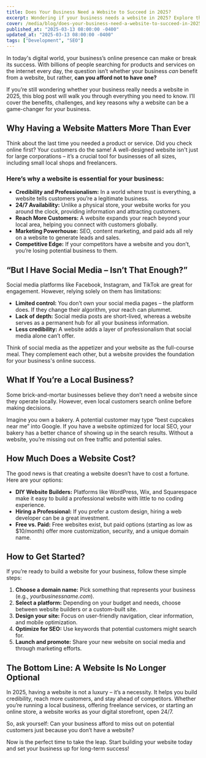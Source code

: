 ```yaml
---
title: Does Your Business Need a Website to Succeed in 2025?
excerpt: Wondering if your business needs a website in 2025? Explore the benefits, challenges, and real-world impact of a strong online presence.
cover: /media/blog/does-your-business-need-a-website-to-succeed-in-2025/cover.webp
published_at: "2025-03-13 08:00:00 -0400"
updated_at: "2025-03-13 08:00:00 -0400"
tags: ["Development", "SEO"]
---
```


In today's digital world, your business’s online presence can make or break its success. With billions of people searching for products and services on the internet every day, the question isn’t whether your business <em>can</em> benefit from a website, but rather, <strong>can you afford not to have one?</strong>

If you’re still wondering whether your business really needs a website in 2025, this blog post will walk you through everything you need to know. I’ll cover the benefits, challenges, and key reasons why a website can be a game-changer for your business.

## Why Having a Website Matters More Than Ever

Think about the last time you needed a product or service. Did you check online first? Your customers do the same! A well-designed website isn't just for large corporations – it’s a crucial tool for businesses of all sizes, including small local shops and freelancers.

### Here’s why a website is essential for your business:

<ul>
    <li><strong>Credibility and Professionalism:</strong> In a world where trust is everything, a website tells customers you’re a legitimate business.</li>
    <li><strong>24/7 Availability:</strong> Unlike a physical store, your website works for you around the clock, providing information and attracting customers.</li>
    <li><strong>Reach More Customers:</strong> A website expands your reach beyond your local area, helping you connect with customers globally.</li>
    <li><strong>Marketing Powerhouse:</strong> SEO, content marketing, and paid ads all rely on a website to generate leads and sales.</li>
    <li><strong>Competitive Edge:</strong> If your competitors have a website and you don’t, you’re losing potential business to them.</li>
</ul>

## “But I Have Social Media – Isn’t That Enough?”

Social media platforms like Facebook, Instagram, and TikTok are great for engagement. However, relying solely on them has limitations:

<ul>
    <li><strong>Limited control:</strong> You don’t own your social media pages – the platform does. If they change their algorithm, your reach can plummet.</li>
    <li><strong>Lack of depth:</strong> Social media posts are short-lived, whereas a website serves as a permanent hub for all your business information.</li>
    <li><strong>Less credibility:</strong> A website adds a layer of professionalism that social media alone can’t offer.</li>
</ul>

Think of social media as the appetizer and your website as the full-course meal. They complement each other, but a website provides the foundation for your business's online success.

## What If You’re a Local Business?

Some brick-and-mortar businesses believe they don’t need a website since they operate locally. However, even local customers search online before making decisions.

Imagine you own a bakery. A potential customer may type “best cupcakes near me” into Google. If you have a website optimized for local SEO, your bakery has a better chance of showing up in the search results. Without a website, you’re missing out on free traffic and potential sales.

## How Much Does a Website Cost?

The good news is that creating a website doesn’t have to cost a fortune. Here are your options:

<ul>
    <li><strong>DIY Website Builders:</strong> Platforms like WordPress, Wix, and Squarespace make it easy to build a professional website with little to no coding experience.</li>
    <li><strong>Hiring a Professional:</strong> If you prefer a custom design, hiring a web developer can be a great investment.</li>
    <li><strong>Free vs. Paid:</strong> Free websites exist, but paid options (starting as low as $10/month) offer more customization, security, and a unique domain name.</li>
</ul>

## How to Get Started?

If you’re ready to build a website for your business, follow these simple steps:

<ol>
    <li><strong>Choose a domain name:</strong> Pick something that represents your business (e.g., <em>yourbusinessname.com</em>).</li>
    <li><strong>Select a platform:</strong> Depending on your budget and needs, choose between website builders or a custom-built site.</li>
    <li><strong>Design your site:</strong> Focus on user-friendly navigation, clear information, and mobile optimization.</li>
    <li><strong>Optimize for SEO:</strong> Use keywords that potential customers might search for.</li>
    <li><strong>Launch and promote:</strong> Share your new website on social media and through marketing efforts.</li>
</ol>

## The Bottom Line: A Website Is No Longer Optional

In 2025, having a website is not a luxury – it’s a necessity. It helps you build credibility, reach more customers, and stay ahead of competitors. Whether you’re running a local business, offering freelance services, or starting an online store, a website works as your digital storefront, open 24/7.

So, ask yourself: Can your business afford to miss out on potential customers just because you don’t have a website?

Now is the perfect time to take the leap. Start building your website today and set your business up for long-term success!
